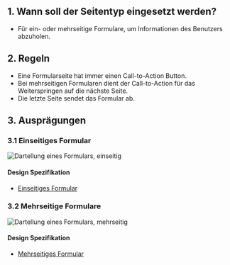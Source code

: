 ## 1. Wann soll der Seitentyp eingesetzt werden?
*   Für ein- oder mehrseitige Formulare, um Informationen des Benutzers abzuholen.

## 2. Regeln
*   Eine Formularseite hat immer einen Call-to-Action Button.
*   Bei mehrseitigen Formularen dient der Call-to-Action für das Weiterspringen auf die nächste Seite.
*   Die letzte Seite sendet das Formular ab.

## 3. Ausprägungen
### 3.1 Einseitiges Formular
![Dartellung eines Formulars, einseitig](https://raw.githubusercontent.com/sbb-design-systems/design-system-mobile-documentation/master/documentation/page-types/form/images/MS03_einseitig.png 'class: image')

#### Design Spezifikation
*   [Einseitiges Formular](https://sbb.invisionapp.com/d/main#/console/14051805/323023909/inspect)

### 3.2 Mehrseitige Formulare
![Dartellung eines Formulars, mehrseitig](https://raw.githubusercontent.com/sbb-design-systems/design-system-mobile-documentation/master/documentation/page-types/form/images/MS03_mehrseitig.png 'class: image')

#### Design Spezifikation
*   [Mehrseitiges Formular](https://sbb.invisionapp.com/d/main#/console/14051805/323023910/inspect)